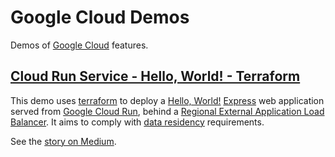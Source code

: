 # Google Cloud Demos

Demos of [Google Cloud](https://cloud.google.com) features.

## [Cloud Run Service - Hello, World! - Terraform](./cloud-run-service-hello-world-terraform)

This demo uses [terraform](https://www.terraform.io/) to deploy a [Hello, World!](https://en.wikipedia.org/wiki/%22Hello,_World!%22_program) [Express](https://expressjs.com/) web application served from [Google Cloud Run](https://cloud.google.com/run/docs/overview/what-is-cloud-run#services), behind a [Regional External Application Load Balancer](https://cloud.google.com/load-balancing/docs/https). It aims to comply with [data residency](https://en.wikipedia.org/wiki/Data_localization) requirements.

See the [story on Medium](https://medium.com/@marcus_monteiro/google-cloud-recipe-cloud-run-service-hello-world-d3b095fcc326).
